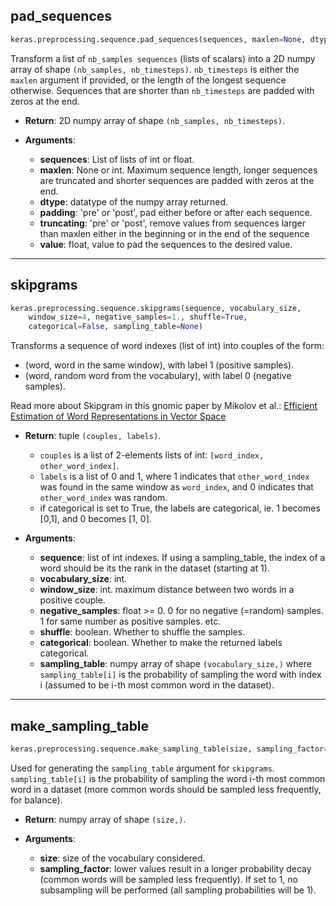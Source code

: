 ## pad_sequences

```python
keras.preprocessing.sequence.pad_sequences(sequences, maxlen=None, dtype='int32')
```

Transform a list of `nb_samples sequences` (lists of scalars) into a 2D numpy array of shape `(nb_samples, nb_timesteps)`. `nb_timesteps` is either the `maxlen` argument if provided, or the length of the longest sequence otherwise. Sequences that are shorter than `nb_timesteps` are padded with zeros at the end.

- __Return__: 2D numpy array of shape `(nb_samples, nb_timesteps)`.

- __Arguments__:
    - __sequences__: List of lists of int or float.
    - __maxlen__: None or int. Maximum sequence length, longer sequences are truncated and shorter sequences are padded with zeros at the end.
    - __dtype__: datatype of the numpy array returned.
    - __padding__: 'pre' or 'post', pad either before or after each sequence.
    - __truncating__: 'pre' or 'post', remove values from sequences larger than maxlen either in the beginning or in the end of the sequence
    - __value__: float, value to pad the sequences to the desired value.

---

## skipgrams

```python
keras.preprocessing.sequence.skipgrams(sequence, vocabulary_size, 
    window_size=4, negative_samples=1., shuffle=True, 
    categorical=False, sampling_table=None)
```

Transforms a sequence of word indexes (list of int) into couples of the form: 

- (word, word in the same window), with label 1 (positive samples).
- (word, random word from the vocabulary), with label 0 (negative samples).

Read more about Skipgram in this gnomic paper by Mikolov et al.: [Efficient Estimation of Word Representations in
Vector Space](http://arxiv.org/pdf/1301.3781v3.pdf)

- __Return__: tuple `(couples, labels)`. 
    - `couples` is a list of 2-elements lists of int: `[word_index, other_word_index]`. 
    - `labels` is a list of 0 and 1, where 1 indicates that `other_word_index` was found in the same window as `word_index`, and 0 indicates that `other_word_index` was random.
    - if categorical is set to True, the labels are categorical, ie. 1 becomes [0,1], and 0 becomes [1, 0].

- __Arguments__:
    - __sequence__: list of int indexes. If using a sampling_table, the index of a word should be its the rank in the dataset (starting at 1).
    - __vocabulary_size__: int.
    - __window_size__: int. maximum distance between two words in a positive couple.
    - __negative_samples__: float >= 0. 0 for no negative (=random) samples. 1 for same number as positive samples. etc.
    - __shuffle__: boolean. Whether to shuffle the samples.
    - __categorical__: boolean. Whether to make the returned labels categorical.
    - __sampling_table__: numpy array of shape `(vocabulary_size,)` where `sampling_table[i]` is the probability of sampling the word with index i (assumed to be i-th most common word in the dataset).


---

## make_sampling_table

```python
keras.preprocessing.sequence.make_sampling_table(size, sampling_factor=1e-5)
```

Used for generating the `sampling_table` argument for `skipgrams`. `sampling_table[i]` is the probability of sampling the word i-th most common word in a dataset (more common words should be sampled less frequently, for balance).

- __Return__: numpy array of shape `(size,)`.

- __Arguments__:
    - __size__: size of the vocabulary considered.
    - __sampling_factor__: lower values result in a longer probability decay (common words will be sampled less frequently). If set to 1, no subsampling will be performed (all sampling probabilities will be 1).
